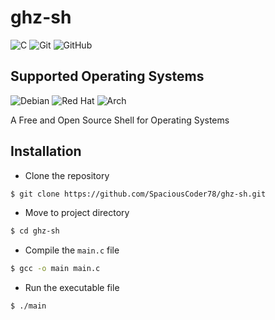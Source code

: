# ghz-sh

![C](https://img.shields.io/badge/c-%2300599C.svg?style=for-the-badge&logo=c&logoColor=white)
![Git](https://img.shields.io/badge/git-%23F05033.svg?style=for-the-badge&logo=git&logoColor=white)
![GitHub](https://img.shields.io/badge/github-%23121011.svg?style=for-the-badge&logo=github&logoColor=white)

## Supported Operating Systems
![Debian](https://img.shields.io/badge/Debian-D70A53?style=for-the-badge&logo=debian&logoColor=white)
![Red Hat](https://img.shields.io/badge/Red%20Hat-EE0000?style=for-the-badge&logo=redhat&logoColor=white)
![Arch](https://img.shields.io/badge/Arch%20Linux-1793D1?logo=arch-linux&logoColor=fff&style=for-the-badge)

A Free and Open Source Shell for Operating Systems

## Installation

- Clone the repository
```bash
$ git clone https://github.com/SpaciousCoder78/ghz-sh.git
```
- Move to project directory
```bash
$ cd ghz-sh
```
- Compile the `main.c` file
```bash
$ gcc -o main main.c
```
- Run the executable file
```bash
$ ./main
```
